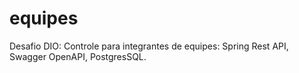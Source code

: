 # equipes
Desafio DIO: Controle para integrantes de equipes: Spring Rest API, Swagger OpenAPI, PostgresSQL.

